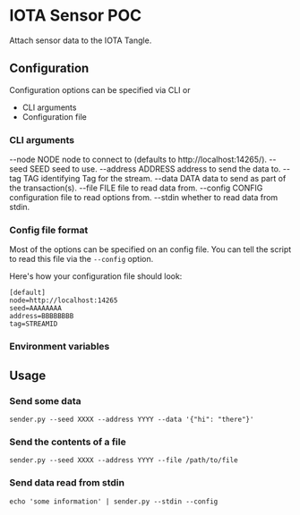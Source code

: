 # IOTA Sensor POC 

Attach sensor data to the IOTA Tangle.

## Configuration

Configuration options can be specified via CLI or 

- CLI arguments
- Configuration file

### CLI arguments

  --node NODE        node to connect to (defaults to http://localhost:14265/).
  --seed SEED        seed to use.
  --address ADDRESS  address to send the data to.
  --tag TAG          identifying Tag for the stream.
  --data DATA        data to send as part of the transaction(s).
  --file FILE        file to read data from.
  --config CONFIG    configuration file to read options from.
  --stdin            whether to read data from stdin.

### Config file format

Most of the options can be specified on an config file. You can tell the script
to read this file via the `--config` option.

Here's how your configuration file should look:

```
[default]
node=http://localhost:14265
seed=AAAAAAAA
address=BBBBBBBB
tag=STREAMID
```

### Environment variables

## Usage

### Send some data 

```
sender.py --seed XXXX --address YYYY --data '{"hi": "there"}'
```

### Send the contents of a file

```
sender.py --seed XXXX --address YYYY --file /path/to/file
```

### Send data read from stdin

```
echo 'some information' | sender.py --stdin --config
```
